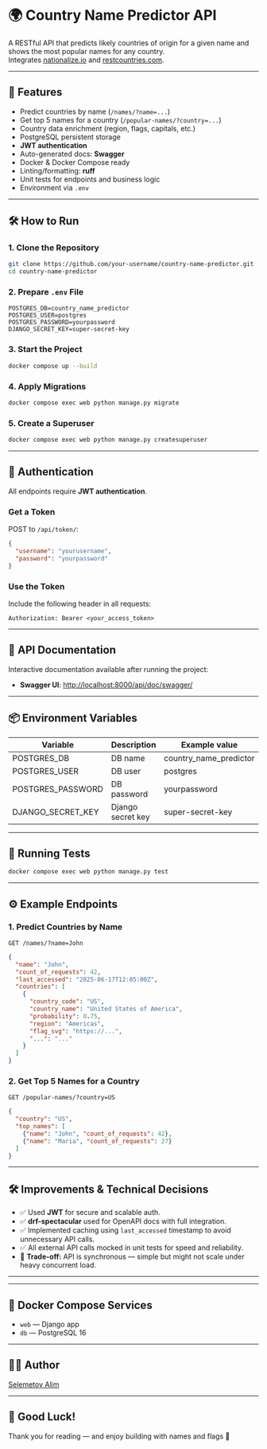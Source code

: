 # 🌍 Country Name Predictor API

A RESTful API that predicts likely countries of origin for a given name and shows the most popular names for any country.  
Integrates [nationalize.io](https://api.nationalize.io/) and [restcountries.com](https://restcountries.com/).

---

## 🚀 Features

- Predict countries by name (`/names/?name=...`)
- Get top 5 names for a country (`/popular-names/?country=...`)
- Country data enrichment (region, flags, capitals, etc.)
- PostgreSQL persistent storage
- **JWT authentication**
- Auto-generated docs: **Swagger**
- Docker & Docker Compose ready
- Linting/formatting: **ruff**
- Unit tests for endpoints and business logic
- Environment via `.env`

---

## 🛠️ How to Run

### 1. Clone the Repository

```bash
git clone https://github.com/your-username/country-name-predictor.git
cd country-name-predictor
```

### 2. Prepare `.env` File

```env
POSTGRES_DB=country_name_predictor
POSTGRES_USER=postgres
POSTGRES_PASSWORD=yourpassword
DJANGO_SECRET_KEY=super-secret-key
```

### 3. Start the Project

```bash
docker compose up --build
```

### 4. Apply Migrations

```bash
docker compose exec web python manage.py migrate
```

### 5. Create a Superuser

```bash
docker compose exec web python manage.py createsuperuser
```

---

## 🔑 Authentication

All endpoints require **JWT authentication**.

### Get a Token

POST to `/api/token/`:

```json
{
  "username": "yourusername",
  "password": "yourpassword"
}
```

### Use the Token

Include the following header in all requests:

```
Authorization: Bearer <your_access_token>
```

---

## 📖 API Documentation

Interactive documentation available after running the project:

- **Swagger UI**: [http://localhost:8000/api/doc/swagger/](http://localhost:8000/api/doc/swagger/)

---

## 📦 Environment Variables

| Variable            | Description            | Example value           |
|---------------------|------------------------|--------------------------|
| POSTGRES_DB         | DB name                | country_name_predictor   |
| POSTGRES_USER       | DB user                | postgres                 |
| POSTGRES_PASSWORD   | DB password            | yourpassword             |
| DJANGO_SECRET_KEY   | Django secret key      | super-secret-key         |


---

## 🧪 Running Tests

```bash
docker compose exec web python manage.py test
```

---

## ⚙️ Example Endpoints

### 1. Predict Countries by Name

`GET /names/?name=John`

```json
{
  "name": "John",
  "count_of_requests": 42,
  "last_accessed": "2025-06-17T12:05:00Z",
  "countries": [
    {
      "country_code": "US",
      "country_name": "United States of America",
      "probability": 0.75,
      "region": "Americas",
      "flag_svg": "https://...",
      "...": "..."
    }
  ]
}
```

### 2. Get Top 5 Names for a Country

`GET /popular-names/?country=US`

```json
{
  "country": "US",
  "top_names": [
    {"name": "John", "count_of_requests": 42},
    {"name": "Maria", "count_of_requests": 27}
  ]
}
```

---

## 🛠 Improvements & Technical Decisions

- ✅ Used **JWT** for secure and scalable auth.
- ✅ **drf-spectacular** used for OpenAPI docs with full integration.
- ✅ Implemented caching using `last_accessed` timestamp to avoid unnecessary API calls.
- ✅ All external API calls mocked in unit tests for speed and reliability.
- 🛑 **Trade-off:** API is synchronous — simple but might not scale under heavy concurrent load.

---

---

## 🐳 Docker Compose Services

- `web` — Django app
- `db` — PostgreSQL 16

---

## 🧑‍💻 Author

[Selemetov Alim](https://github.com/alim2709)

---

## 🏁 Good Luck!

Thank you for reading — and enjoy building with names and flags 🚀

